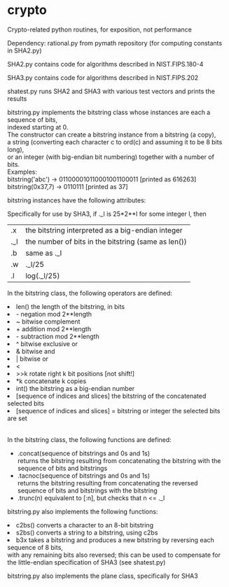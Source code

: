 # crypto
Crypto-related python routines, for exposition, not performance

Dependency: rational.py from pymath repository (for computing constants in SHA2.py)

SHA2.py contains code for algorithms described in NIST.FIPS.180-4

SHA3.py contains code for algorithms described in NIST.FIPS.202

shatest.py runs SHA2 and SHA3 with various test vectors and prints the results

bitstring.py implements the bitstring class whose instances are each a sequence of bits,<br>
indexed starting at 0.<br>
The constructor can create a bitstring instance from a bitstring (a copy),<br>
a string (converting each character c to ord(c) and assuming it to be 8 bits long),<br>
or an integer (with big-endian bit numbering) together with a number of bits.<br>
Examples:<br>
bitstring('abc') -> 011000010110001001100011 [printed as 616263]<br>
bitstring(0x37,7) -> 0110111 [printed as 37]<br>

bitstring instances have the following attributes:
<table>
 <tr><td>.x</td><td>the bitstring interpreted as a big-endian integer</td></tr>
 <tr><td>._l</td><td>the number of bits in the bitstring (same as len())</td></tr>
 <tr>Specifically for use by SHA3, if ._l is 25*2**l for some integer l, then</tr>
  <tr><td>.b</td><td>same as ._l</td></tr>
  <tr><td>.w</td><td>._l/25</td></tr>
  <tr><td>.l</td><td>log(._l/25)</td></tr>
</table>
  
In the bitstring class, the following operators are defined:<br>
<table>
<li> len() the length of the bitstring, in bits</li>
<li> - negation mod 2**length</li>
<li> ~ bitwise complement</li>
<li> + addition mod 2**length</li>
<li> - subtraction mod 2**length</li>
<li> ^ bitwise exclusive or</li>
<li> & bitwise and</li>
<li> | bitwise or</li>
<li> <<k  rotate left k bit positions [not shift!]</li>
<li> >>k  rotate right k bit positions [not shift!]</li>
<li> *k concatenate k copies</li>
<li> int() the bitstring as a big-endian number</li>
<li> [sequence of indices and slices]  the bitstring of the concatenated selected bits</li>
<li> [sequence of indices and slices] = bitstring or integer  the selected bits are set</li>
</table>

In the bitstring class, the following functions are defined:
<ul>
<li> .concat(sequence of bitstrings and 0s and 1s)</li>
   returns the bitstring resulting from concatenating the bitstring with the sequence of bits and bitstrings</li>
<li> .tacnoc(sequence of bitstrings and 0s and 1s)</li>
   returns the bitstring resulting from concatenating the reversed sequence of bits and bitstrings with the bitstring</li>
<li> .trunc(n) equivalent to [:n], but checks that n <= ._l</li>
</ul>

bitstring.py also implements the following functions:
<li> c2bs() converts a character to an 8-bit bitstring</li>
<li> s2bs() converts a string to a bitstring, using c2bs</li>
<li> b3x takes a bitstring and produces a new bitstring by reversing each sequence of 8 bits,</li>
   with any remaining bits also reversed;</li>
   this can be used to compensate for the little-endian specification of SHA3 (see shatest.py)</li>
</ul>

bitstring.py also implements the plane class, specifically for SHA3
